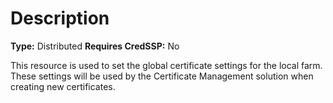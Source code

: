 # Description

**Type:** Distributed
**Requires CredSSP:** No

This resource is used to set the global certificate settings for the local farm.
These settings will be used by the Certificate Management solution when creating
new certificates.
